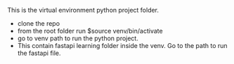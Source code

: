 This is the virtual environment python project folder.

- clone the repo
- from the root folder run $source venv/bin/activate
- go to venv path to run the python project.
- This contain fastapi learning folder inside the venv. Go to the path to run the fastapi file.
